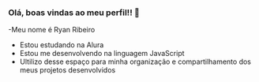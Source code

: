 ###   Olá, boas vindas ao meu perfil!! 🤟

-Meu nome é Ryan Ribeiro 

- Estou estudando na Alura
- Estou me desenvolvendo na linguagem JavaScript
- Ultilizo desse espaço para minha organização e compartilhamento dos meus projetos desenvolvidos
  
###
